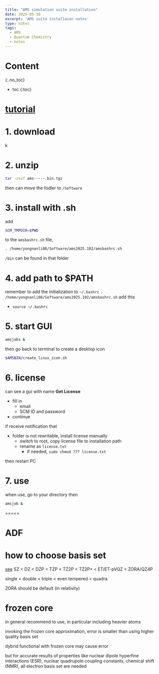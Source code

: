 ```yaml
---
title: "AMS simulation suite installation"
date: 2025-05-30
excerpt: 'AMS suite installaion notes'
type: notes
tags:
  - AMS
  - Quantum Chemistry
  - notes
---
```


Content
=====
{:.no_toc}

* toc
{:toc}

# [tutorial](https://www.scm.com/doc/Tutorials/index.html)

# 1. download
k
# 2. unzip 
```sh
tar -zxvf ams-----.bin.tgz
```

then can move the fodler to `/Software`

# 3. install with .sh
add
```sh
SCM_TMPDIR=$PWD
```
to the `amsbashrc.sh` file, 
```sh
. /home/yongnanli08/Software/ams2025.102/amsbashrc.sh
```

`/bin` can be found in that folder

# 4. add path to $PATH
remember to add the initialization to `~/.bashrc`
`. /home/yongnanli08/Software/ams2025.102/amsbashrc.sh` add this
- `source ~/.bashrc`

# 5. start GUI
```sh
amsjobs &
```

then go back to terminal to create a desktop icon
```sh
$AMSBIN/create_linux_icon.sh
```

# 6. license
can see a gui with name **Get License**
- fill in
  - email
  - SCM ID and password
- continue

if receive notification that
- folder is not rewritable, install license manually
  - switch to root, copy license file to installation path
  - rename as `license.txt`
    - if needed, `sudo chmod 777 license.txt`

then restart PC

# 7. use
when use, go to your directory then
```sh
amsjob &
```

=====
# ADF
# how to choose basis set
[see](https://www.scm.com/doc/ADF/Rec_problems_questions/What_basis_set_should_I_use.html)
SZ < DZ < DZP < TZP < TZ2P < TZ2P+ < ET/ET-pVQZ < ZORA/QZ4P

single < double < triple < even tempered < quadra

ZORA should be default (in relativity)

# frozen core
in general recommend to use, in particular including heavier atoms

invoking the frozen core approximation, error is smaller than using higher quality basis set

dybrid functional with frozen core may cause error

but for accurate results of properties like nuclear dipole hyperfine interactions (ESR), nuclear quadrupole coupling constants, chemical shift (NMR), all electron basis set are needed